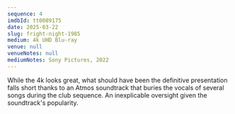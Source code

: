 ```yaml
---
sequence: 4
imdbId: tt0089175
date: 2025-03-22
slug: fright-night-1985
medium: 4k UHD Blu-ray
venue: null
venueNotes: null
mediumNotes: Sony Pictures, 2022
---
```


While the 4k looks great, what should have been the definitive presentation falls short thanks to an Atmos soundtrack that buries the vocals of several songs during the club sequence. An inexplicable oversight given the soundtrack's popularity.
